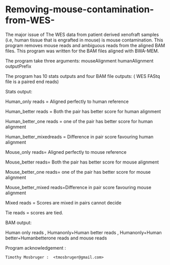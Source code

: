 # Removing-mouse-contamination-from-WES-
The major issue of The WES data from patient derived xenofraft samples (i.e, human tissue that is engrafted in mouse) is mouse contamination. This program removes mouse reads and ambiguous reads from the aligned BAM files. This program was written for the BAM  files aligned with BWA-MEM.

The program take three  arguments:  mouseAlignment humanAlignment outputPrefix

The program has 10 stats outputs  and four BAM file outputs: ( WES FAStq file is a paired end reads)  

Stats output:

Human_only reads  = Aligned perfectly to human reference 

Human_better reads = Both the pair has better score for human alignment 

Human_better_one reads = one of the pair has better score for human alignment 

Human_better_mixedreads = Difference in  pair score favouring  human alignment

Mouse_only reads= Aligned perfectly to mouse reference

Mouse_better reads= Both the pair has better score for mouse alignment 

Mouse_better_one reads= one of the pair has better score for mouse alignment 

Mouse_better_mixed reads=Difference in pair score favouring mouse alignment

Mixed reads = Scores are mixed in pairs cannot decide

Tie reads = scores are tied.

BAM output:

Human only  reads , Humanonly+Human better reads , Humanonly+Human better+Humanbetterone reads and mouse reads


Program acknowledgement :

    Timothy Mosbruger :  <tmosbruger@gmail.com>
